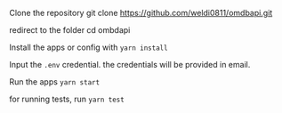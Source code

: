 Clone the repository git clone https://github.com/weldi0811/omdbapi.git

redirect to the folder cd ombdapi

Install the apps or config with `yarn install`

Input the `.env` credential. the credentials will be provided in email.

Run the apps `yarn start`

for running tests, run `yarn test`
